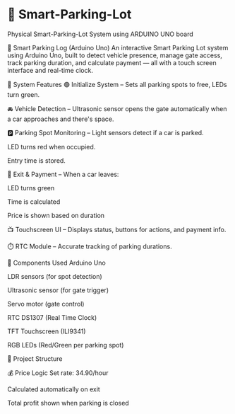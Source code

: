 # 🚗 Smart-Parking-Lot
Physical Smart-Parking-Lot System using ARDUINO UNO board

🚗 Smart Parking Log (Arduino Uno)
An interactive Smart Parking Lot system using Arduino Uno, built to detect vehicle presence, manage gate access, track parking duration, and calculate payment — all with a touch screen interface and real-time clock.

🧠 System Features
🟢 Initialize System – Sets all parking spots to free, LEDs turn green.

🚘 Vehicle Detection – Ultrasonic sensor opens the gate automatically when a car approaches and there's space.

🅿️ Parking Spot Monitoring – Light sensors detect if a car is parked.

LED turns red when occupied.

Entry time is stored.

💸 Exit & Payment – When a car leaves:

LED turns green

Time is calculated

Price is shown based on duration

📺 Touchscreen UI – Displays status, buttons for actions, and payment info.

⏱️ RTC Module – Accurate tracking of parking durations.

🔧 Components Used
Arduino Uno

LDR sensors (for spot detection)

Ultrasonic sensor (for gate trigger)

Servo motor (gate control)

RTC DS1307 (Real Time Clock)

TFT Touchscreen (ILI9341)

RGB LEDs (Red/Green per parking spot)

📁 Project Structure

💰 Price Logic
Set rate: 34.90/hour

Calculated automatically on exit

Total profit shown when parking is closed
